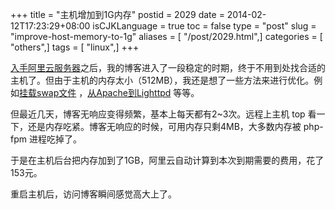 +++
title = "主机增加到1G内存"
postid = 2029
date = 2014-02-12T17:23:29+08:00
isCJKLanguage = true
toc = false
type = "post"
slug = "improve-host-memory-to-1g"
aliases = [ "/post/2029.html",]
categories = [ "others",]
tags = [ "linux",]
+++


[入手阿里云服务器](https://blog.zengrong.net/post/1735.html)之后，我的博客进入了一段稳定的时期，终于不用到处找合适的主机了。但由于主机的内存太小（512MB），我还是想了一些方法来进行优化。例如[挂载swap文件](https://blog.zengrong.net/post/1763.html) ，[从Apache到Lighttpd](https://blog.zengrong.net/post/1786.html) 等等。

但最近几天，博客无响应变得频繁，基本上每天都有2\~3次。远程上主机 top 看一下，还是内存吃紧。博客无响应的时候，可用内存只剩4MB，大多数内存被 php-fpm 进程吃掉了。

于是在主机后台把内存加到了1GB，阿里云自动计算到本次到期需要的费用，花了153元。

重启主机后，访问博客瞬间感觉高大上了。

